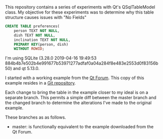 This repository contains a series of experiments with Qt's QSqlTableModel class.
My objective for these experiments was to determine why this table structure causes issues with "No Fields"

```SQL
CREATE TABLE preferences(
    person TEXT NOT NULL,
    dish TEXT NOT NULL,
    inclination TEXT NOT NULL,
    PRIMARY KEY(person, dish)
    WITHOUT ROWID;
```

I'm using SQLite (3.28.0 2019-04-16 19:49:53 884b4b7e502b4e991677b53971277adfaf0a04a284f8e483e2553d0f83156b50) and qt 5.13.0.

I started with a working example from the [Qt Forum](https://forum.qt.io/topic/18097/insert-new-rows-into-database-using-qsqltablemodel/5).
This copy of this example resides in a [Git repository](https://github.com/bminard/qt_qsqltablemodel).

Each change to bring the table in the example closer to my ideal is on a separate branch.
This permits a simple diff between the master branch and the changed branch to determine the alterations I've made to the original example.

These branches as as follows.

- master: is functionally equivalent to the example downloaded from the Qt Forum.
